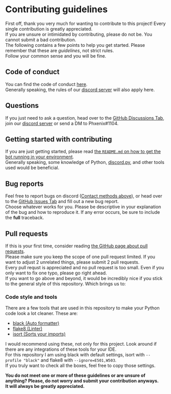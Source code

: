 # Contributing guidelines
First off, thank you very much for wanting to contribute to this project! Every single contribution is greatly appreciated.   
If you are unsure or intimidated by contributing, please do not be. You cannot submit a bad contribution.  
The following contains a few points to help you get started. Please remember that these are *guidelines*, not strict rules.  
Follow your common sense and you will be fine.  

## Code of conduct
You can find the code of conduct [here](https://github.com/atomflunder/Tabuu-3.0-Bot/blob/main/.github/CODE_OF_CONDUCT.md).  
Generally speaking, the rules of our [discord server](https://discord.gg/ssbutg) will also apply here.  

## Questions
If you just need to ask a question, head over to the [GitHub Discussions Tab](https://github.com/atomflunder/Tabuu-3.0-Bot/discussions), join our [discord server](https://discord.gg/ssbutg) or send a DM to Phxenix#1104.  

## Getting started with contributing
If you are just getting started, please read [the `README.md` on how to get the bot running in your environment](https://github.com/atomflunder/Tabuu-3.0-Bot#running-the-bot).  
Generally speaking, some knowledge of Python, [discord.py](https://github.com/Rapptz/discord.py), and other tools used would be beneficial.

## Bug reports
Feel free to report bugs on discord ([Contact methods above](https://github.com/atomflunder/Tabuu-3.0-Bot/blob/main/.github/CONTRIBUTING.md#questions)), or head over to the [GitHub Issues Tab](https://github.com/atomflunder/Tabuu-3.0-Bot/issues) and fill out a new bug report.   
Choose whatever works for you. Please be descriptive in your explanation of the bug and how to reproduce it. If any error occurs, be sure to include the **full** traceback.

## Pull requests
If this is your first time, consider reading [the GitHub page about pull requests](https://docs.github.com/en/pull-requests/collaborating-with-pull-requests/proposing-changes-to-your-work-with-pull-requests/about-pull-requests).  
Please make sure you keep the scope of one pull request limited. If you want to adjust 2 unrelated things, please submit 2 pull requests.  
Every pull requst is appreciated and no pull request is too small. Even if you only want to fix one typo, please go right ahead.  
If you want to go above and beyond, it would be incredibly nice if you stick to the general style of this repository. Which brings us to:

### Code style and tools
There are a few tools that are used in this repository to make your Python code look a lot cleaner. These are:  
- [black (Auto formatter)](https://github.com/psf/black)
- [flake8 (Linter)](https://github.com/PyCQA/flake8)
- [isort (Sorts your imports)](https://github.com/PyCQA/isort)

I would recommend using these, not only for this project. Look around if there are any integrations of these tools for your IDE.  
For this repository I am using black with default settings, isort with `--profile "black"` and flake8 with `--ignore=E501,W503`.  
If you truly want to check all the boxes, feel free to copy those settings.  

**You do not meet one or more of these guidelines or are unsure of anything? Please, do not worry and submit your contribution anyways.  
It will always be greatly appreciated.**  
